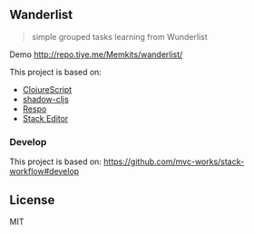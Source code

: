 
Wanderlist
----

> simple grouped tasks learning from Wunderlist

Demo http://repo.tiye.me/Memkits/wanderlist/

This project is based on:

* [ClojureScript](http://clojurescript.org)
* [shadow-cljs](https://github.com/thheller/shadow-cljs)
* [Respo](https://github.com/Respo/respo)
* [Stack Editor](https://github.com/Cirru/stack-editor)

### Develop

This project is based on: https://github.com/mvc-works/stack-workflow#develop

## License

MIT
